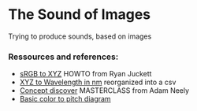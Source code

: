 # The Sound of Images
Trying to produce sounds, based on images

### Ressources and references:
* [sRGB to XYZ](http://www.ryanjuckett.com/programming/rgb-color-space-conversion/) HOWTO from Ryan Juckett
* [XYZ to Wavelength in nm](https://www.waveformlighting.com/files/color_matching_functions.txt) reorganized into a csv
* [Concept discover](https://www.youtube.com/watch?v=JiNKlhspdKg&t=1799s) MASTERCLASS from Adam Neely
* [Basic color to pitch diagram](https://www.flutopedia.com/img/ColorOfSound_Nextdrum_lg.jpg)
